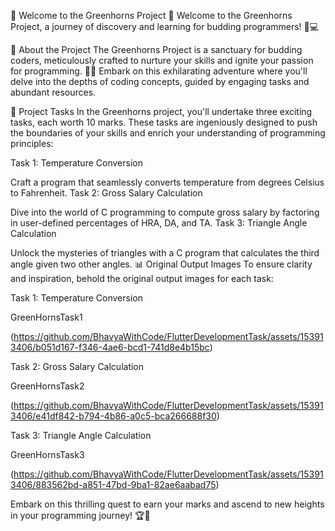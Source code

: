 
🌟 Welcome to the Greenhorns Project 🌟
Welcome to the Greenhorns Project, a journey of discovery and learning for budding programmers! 🚀💻

🌱 About the Project
The Greenhorns Project is a sanctuary for budding coders, meticulously crafted to nurture your skills and ignite your passion for programming. 🌿✨ Embark on this exhilarating adventure where you'll delve into the depths of coding concepts, guided by engaging tasks and abundant resources.

🎯 Project Tasks
In the Greenhorns project, you'll undertake three exciting tasks, each worth 10 marks. These tasks are ingeniously designed to push the boundaries of your skills and enrich your understanding of programming principles:

Task 1: Temperature Conversion

Craft a program that seamlessly converts temperature from degrees Celsius to Fahrenheit.
Task 2: Gross Salary Calculation

Dive into the world of C programming to compute gross salary by factoring in user-defined percentages of HRA, DA, and TA.
Task 3: Triangle Angle Calculation

Unlock the mysteries of triangles with a C program that calculates the third angle given two other angles.
📊 Original Output Images
To ensure clarity and inspiration, behold the original output images for each task:

Task 1: Temperature Conversion<br/>

GreenHornsTask1<br/>

(https://github.com/BhavyaWithCode/FlutterDevelopmentTask/assets/153913406/b051d167-f346-4ae6-bcd1-741d8e4b15bc)    

Task 2: Gross Salary Calculation<br/>

GreenHornsTask2<br/>

(https://github.com/BhavyaWithCode/FlutterDevelopmentTask/assets/153913406/e41df842-b794-4b86-a0c5-bca266688f30)           

Task 3: Triangle Angle Calculation<br/>

GreenHornsTask3<br/>

(https://github.com/BhavyaWithCode/FlutterDevelopmentTask/assets/153913406/883562bd-a851-47bd-9ba1-82ae6aabad75)

Embark on this thrilling quest to earn your marks and ascend to new heights in your programming journey! 🏆🚀




